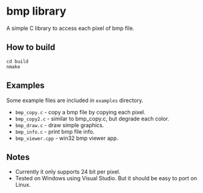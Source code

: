 bmp library
===========

A simple C library to access each pixel of bmp file.


How to build
------------

```
cd build
nmake
```


Examples
--------

Some example files are included in `examples` directory.

* `bmp_copy.c` - copy a bmp file by copying each pixel.
* `bmp_copy2.c` - similar to bmp_copy.c, but degrade each color.
* `bmp_draw.c` - draw simple graphics.
* `bmp_info.c` - print bmp file info.
* `bmp_viewer.cpp` - win32 bmp viewer app.


Notes
-----

* Currently it only supports 24 bit per pixel.
* Tested on Windows using Visual Studio.  But it should be easy to port on Linux.
